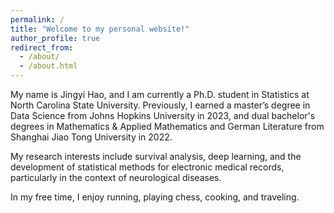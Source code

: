 ```yaml
---
permalink: /
title: "Welcome to my personal website!"
author_profile: true
redirect_from: 
  - /about/
  - /about.html
---
```


My name is Jingyi Hao, and I am currently a Ph.D. student in Statistics at North Carolina State University. Previously, I earned a master’s degree in Data Science from Johns Hopkins University in 2023, and dual bachelor's degrees in Mathematics & Applied Mathematics and German Literature from Shanghai Jiao Tong University in 2022.

My research interests include survival analysis, deep learning, and the development of statistical methods for electronic medical records, particularly in the context of neurological diseases.

In my free time, I enjoy running, playing chess, cooking, and traveling. 
